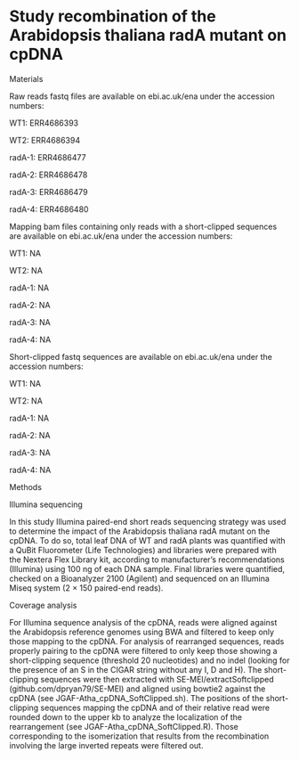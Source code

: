 # Study recombination of the Arabidopsis thaliana radA mutant on cpDNA

Materials

Raw reads fastq files are available on ebi.ac.uk/ena under the accession numbers:

WT1: ERR4686393

WT2: ERR4686394

radA-1: ERR4686477

radA-2: ERR4686478

radA-3: ERR4686479

radA-4: ERR4686480

Mapping bam files containing only reads with a short-clipped sequences are available on ebi.ac.uk/ena under the accession numbers:

WT1: NA

WT2: NA

radA-1: NA

radA-2: NA

radA-3: NA

radA-4: NA

Short-clipped fastq sequences are available on ebi.ac.uk/ena under the accession numbers:

WT1: NA

WT2: NA

radA-1: NA

radA-2: NA

radA-3: NA

radA-4: NA

Methods

Illumina sequencing

In this study Illumina paired-end short reads sequencing strategy was used to determine the impact of the Arabidopsis thaliana radA mutant on the cpDNA. To do so, total leaf DNA of WT and radA plants was quantified with a QuBit Fluorometer (Life Technologies) and libraries were prepared with the Nextera Flex Library kit, according to manufacturer’s recommendations (Illumina) using 100 ng of each DNA sample. Final libraries were quantified, checked on a Bioanalyzer 2100 (Agilent) and sequenced on an Illumina Miseq system (2 × 150 paired-end reads).

Coverage analysis

For Illumina sequence analysis of the cpDNA, reads were aligned against the Arabidopsis reference genomes using BWA and filtered to keep only those mapping to the cpDNA. For analysis of rearranged sequences, reads properly pairing to the cpDNA were filtered to only keep those showing a short-clipping sequence (threshold 20 nucleotides) and no indel (looking for the presence of an S in the CIGAR string without any I, D and H). The short-clipping sequences were then extracted with SE-MEI/extractSoftclipped (github.com/dpryan79/SE-MEI) and aligned using bowtie2 against the cpDNA (see JGAF-Atha_cpDNA_SoftClipped.sh). The positions of the short-clipping sequences mapping the cpDNA and of their relative read were rounded down to the upper kb to analyze the localization of the rearrangement (see JGAF-Atha_cpDNA_SoftClipped.R). Those corresponding to the isomerization that results from the recombination involving the large inverted repeats were filtered out.
